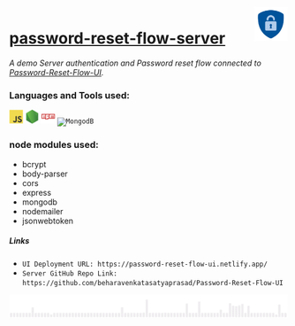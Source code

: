 <a href="https://password-reset-flow-server.herokuapp.com/">
    <img src="imgs/img.png" alt=""  align="right" height="60">
</a>

# [password-reset-flow-server](https://password-reset-flow-server.herokuapp.com)

*A demo Server  authentication and Password reset flow connected to [Password-Reset-Flow-UI](https://password-reset-flow-ui.netlify.app/).*

### Languages and Tools used:

<code><img height="25" src="https://github.com/devicons/devicon/blob/master/icons/javascript/javascript-original.svg" alt="javascript"></code>
<code><img height="25" src="https://github.com/devicons/devicon/blob/master/icons/nodejs/nodejs-original.svg" alt="nodejs"></code>
<code><img height="25" src="https://github.com/devicons/devicon/blob/master/icons/npm/npm-original-wordmark.svg" alt="nodepackagemanager"></code>
<code><img height="26" src="https://img.icons8.com/color/144/000000/mongodb.png" alt="MongodB"></code>

### node modules used:
- bcrypt
- body-parser
- cors
- express
- mongodb
- nodemailer
- jsonwebtoken


##### Links
 - ``UI Deployment URL: https://password-reset-flow-ui.netlify.app/``
 - ``Server GitHub Repo Link: https://github.com/beharavenkatasatyaprasad/Password-Reset-Flow-UI``
 
<img  src="https://github.com/beharavenkatasatyaprasad/beharavenkatasatyaprasad/blob/main/gifs/bars.gif" alt=""/>
